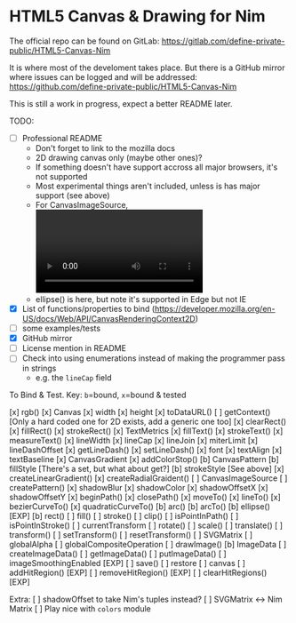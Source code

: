 HTML5 Canvas & Drawing for Nim
==============================

The official repo can be found on GitLab:
https://gitlab.com/define-private-public/HTML5-Canvas-Nim

It is where most of the develoment takes place.  But there is a GitHub mirror
where issues can be logged and will be addressed:
https://github.com/define-private-public/HTML5-Canvas-Nim

This is still a work in progress, expect a better README later.


TODO:
 - [ ] Professional README
   - Don't forget to link to the mozilla docs
   - 2D drawing canvas only (maybe other ones)?
   - If something doesn't have support accross all major browsers, it's not supported
   - Most experimental things aren't included, unless is has major support (see above)
   - For CanvasImageSource, <video> & Blob are not currently supported
   - ellipse() is here, but note it's supported in Edge but not IE
 - [x] List of functions/properties to bind (https://developer.mozilla.org/en-US/docs/Web/API/CanvasRenderingContext2D)
 - [ ] some examples/tests
 - [x] GitHub mirror
 - [ ] License mention in README
 - [ ] Check into using enumerations instead of making the programmer pass in strings
   - e.g. the `lineCap` field


To Bind & Test.
Key: `b`=bound, `x`=bound & tested

[x] rgb()
[x] Canvas
[x] width 
[x] height
[x] toDataURL()
[ ] getContext()  [Only a hard coded one for 2D exists, add a generic one too]
[x] clearRect()
[x] fillRect()
[x] strokeRect()
[x] TextMetrics
[x] fillText()
[x] strokeText()
[x] measureText()
[x] lineWidth
[x] lineCap
[x] lineJoin
[x] miterLimit
[x] lineDashOffset
[x] getLineDash()
[x] setLineDash()
[x] font
[x] textAlign
[x] textBaseline
[x] CanvasGradient
[x] addColorStop()
[b] CanvasPattern
[b] fillStyle   [There's a set, but what about get?]
[b] strokeStyle [See above]
[x] createLinearGradient()
[x] createRadialGraident()
[ ] CanvasImageSource
[ ] createPattern()
[x] shadowBlur
[x] shadowColor
[x] shadowOffsetX
[x] shadowOffsetY
[x] beginPath()
[x] closePath()
[x] moveTo()
[x] lineTo()
[x] bezierCurveTo()
[x] quadraticCurveTo()
[b] arc()
[b] arcTo()
[b] ellipse()  [EXP]
[b] rect()
[ ] fill()
[ ] stroke()
[ ] clip()
[ ] isPointInPath()
[ ] isPointInStroke()
[ ] currentTransform
[ ] rotate()
[ ] scale()
[ ] translate()
[ ] transform()
[ ] setTransform()
[ ] resetTransform()
[ ] SVGMatrix
[ ] globalAlpha
[ ] globalCompositeOperation
[ ] drawImage()
[b] ImageData
[ ] createImageData()
[ ] getImageData()
[ ] putImageData()
[ ] imageSmoothingEnabled  [EXP]
[ ] save()
[ ] restore
[ ] canvas
[ ] addHitRegion()  [EXP]
[ ] removeHitRegion()  [EXP]
[ ] clearHitRegions()  [EXP]


Extra:
[ ] shadowOffset to take Nim's tuples instead?
[ ] SVGMatrix <-> Nim Matrix
[ ] Play nice with `colors` module
